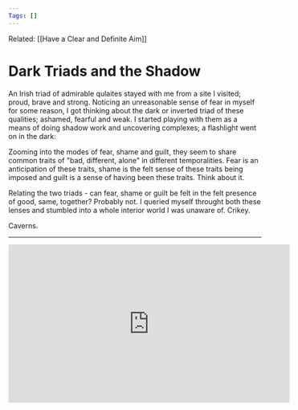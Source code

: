 ```yaml
---
Tags: []
---
```

Related: [[Have a Clear and Definite Aim]]
# Dark Triads and the Shadow

An Irish triad of admirable qulaites stayed with me from a site I visited; proud, brave and strong. Noticing an unreasonable sense of fear in myself for some reason, I got thinking about the dark or inverted triad of these qualities; ashamed, fearful and weak. I started playing with them as a means of doing shadow work and uncovering complexes; a flashlight went on in the dark:

Zooming into the modes of fear, shame and guilt, they seem to share common traits of "bad, different, alone" in different temporalities. Fear is an anticipation of these traits, shame is the felt sense of these traits being imposed and guilt is a sense of having been these traits. Think about it.

Relating the two triads - can fear, shame or guilt be felt in the felt presence of good, same, together? Probably not. I queried myself throught both these lenses and stumbled into a whole interior world I was unaware of. Crikey. 

Caverns. 

---
<iframe width="560" height="315" src="https://www.youtube.com/embed/oO6m-WuYXRQ" title="YouTube video player" frameborder="0" allow="accelerometer; autoplay; clipboard-write; encrypted-media; gyroscope; picture-in-picture" allowfullscreen></iframe>